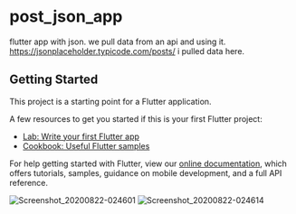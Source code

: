 # post_json_app

flutter app with json. we pull data from an api and using it.
https://jsonplaceholder.typicode.com/posts/ i pulled data here.

## Getting Started

This project is a starting point for a Flutter application.

A few resources to get you started if this is your first Flutter project:

- [Lab: Write your first Flutter app](https://flutter.dev/docs/get-started/codelab)
- [Cookbook: Useful Flutter samples](https://flutter.dev/docs/cookbook)

For help getting started with Flutter, view our
[online documentation](https://flutter.dev/docs), which offers tutorials,
samples, guidance on mobile development, and a full API reference.

![Screenshot_20200822-024601](https://user-images.githubusercontent.com/41294174/90943772-dc588b00-e423-11ea-8c10-66e97506a1b7.png)
![Screenshot_20200822-024614](https://user-images.githubusercontent.com/41294174/90943776-e5e1f300-e423-11ea-983e-325b48179982.png)
